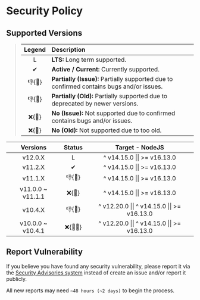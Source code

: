 # Security Policy

## Supported Versions

> | **Legend** | **Description** |
> |:-:|:--|
> | L | **LTS:** Long term supported. |
> | ✔ | **Active / Current:** Currently supported. |
> | 👎{🐛} | **Partially (Issue):** Partially supported due to confirmed contains bugs and/or issues. |
> | 👎{🧓} | **Partially (Old):** Partially supported due to deprecated by newer versions. |
> | ❌{🐛} | **No (Issue):** Not supported due to confirmed contains bugs and/or issues. |
> | ❌{🧓} | **No (Old):** Not supported due to too old. |

| **Versions** | **Status** | **Target - NodeJS** |
|:-:|:-:|:-:|
| v12.0.X | L | ^ v14.15.0 \|\| >= v16.13.0 |
| v11.2.X | ✔ | ^ v14.15.0 \|\| >= v16.13.0 |
| v11.1.X | 👎{🧓} | ^ v14.15.0 \|\| >= v16.13.0 |
| v11.0.0 \~ v11.1.1 | ❌{🐛} | ^ v14.15.0 \|\| >= v16.13.0 |
| v10.4.X | 👎{🧓} | ^ v12.20.0 \|\| ^ v14.15.0 \|\| >= v16.13.0 |
| v10.0.0 \~ v10.4.1 | ❌{🐛🧓} | ^ v12.20.0 \|\| ^ v14.15.0 \|\| >= v16.13.0 |

## Report Vulnerability

If you believe you have found any security vulnerability, please report it via the [Security Advisories system](https://github.com/hugoalh-studio/advanced-determine-nodejs/security/advisories/new) instead of create an issue and/or report it publicly.

All new reports may need `~48 hours (~2 days)` to begin the process.
